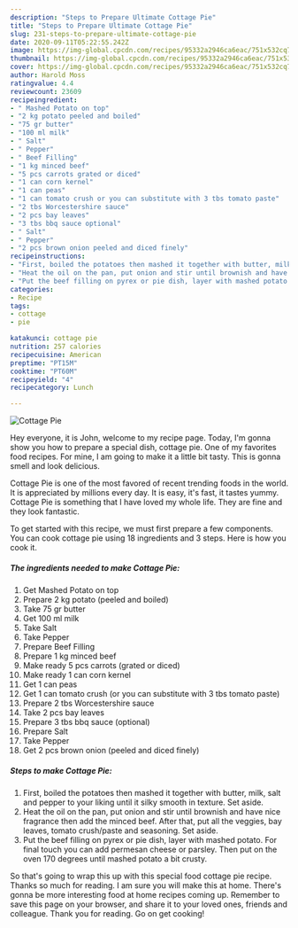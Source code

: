 ```yaml
---
description: "Steps to Prepare Ultimate Cottage Pie"
title: "Steps to Prepare Ultimate Cottage Pie"
slug: 231-steps-to-prepare-ultimate-cottage-pie
date: 2020-09-11T05:22:55.242Z
image: https://img-global.cpcdn.com/recipes/95332a2946ca6eac/751x532cq70/cottage-pie-recipe-main-photo.jpg
thumbnail: https://img-global.cpcdn.com/recipes/95332a2946ca6eac/751x532cq70/cottage-pie-recipe-main-photo.jpg
cover: https://img-global.cpcdn.com/recipes/95332a2946ca6eac/751x532cq70/cottage-pie-recipe-main-photo.jpg
author: Harold Moss
ratingvalue: 4.4
reviewcount: 23609
recipeingredient:
- " Mashed Potato on top"
- "2 kg potato peeled and boiled"
- "75 gr butter"
- "100 ml milk"
- " Salt"
- " Pepper"
- " Beef Filling"
- "1 kg minced beef"
- "5 pcs carrots grated or diced"
- "1 can corn kernel"
- "1 can peas"
- "1 can tomato crush or you can substitute with 3 tbs tomato paste"
- "2 tbs Worcestershire sauce"
- "2 pcs bay leaves"
- "3 tbs bbq sauce optional"
- " Salt"
- " Pepper"
- "2 pcs brown onion peeled and diced finely"
recipeinstructions:
- "First, boiled the potatoes then mashed it together with butter, milk, salt and pepper to your liking until it silky smooth in texture. Set aside."
- "Heat the oil on the pan, put onion and stir until brownish and have nice fragrance then add the minced beef. After that, put all the veggies, bay leaves, tomato crush/paste and seasoning. Set aside."
- "Put the beef filling on pyrex or pie dish, layer with mashed potato. For final touch you can add permesan cheese or parsley. Then put on the oven 170 degrees until mashed potato a bit crusty."
categories:
- Recipe
tags:
- cottage
- pie

katakunci: cottage pie 
nutrition: 257 calories
recipecuisine: American
preptime: "PT15M"
cooktime: "PT60M"
recipeyield: "4"
recipecategory: Lunch

---
```



![Cottage Pie](https://img-global.cpcdn.com/recipes/95332a2946ca6eac/751x532cq70/cottage-pie-recipe-main-photo.jpg)

Hey everyone, it is John, welcome to my recipe page. Today, I'm gonna show you how to prepare a special dish, cottage pie. One of my favorites food recipes. For mine, I am going to make it a little bit tasty. This is gonna smell and look delicious.

Cottage Pie is one of the most favored of recent trending foods in the world. It is appreciated by millions every day. It is easy, it's fast, it tastes yummy. Cottage Pie is something that I have loved my whole life. They are fine and they look fantastic.




To get started with this recipe, we must first prepare a few components. You can cook cottage pie using 18 ingredients and 3 steps. Here is how you cook it.

<!--inarticleads1-->

##### The ingredients needed to make Cottage Pie:

1. Get  Mashed Potato on top
1. Prepare 2 kg potato (peeled and boiled)
1. Take 75 gr butter
1. Get 100 ml milk
1. Take  Salt
1. Take  Pepper
1. Prepare  Beef Filling
1. Prepare 1 kg minced beef
1. Make ready 5 pcs carrots (grated or diced)
1. Make ready 1 can corn kernel
1. Get 1 can peas
1. Get 1 can tomato crush (or you can substitute with 3 tbs tomato paste)
1. Prepare 2 tbs Worcestershire sauce
1. Take 2 pcs bay leaves
1. Prepare 3 tbs bbq sauce (optional)
1. Prepare  Salt
1. Take  Pepper
1. Get 2 pcs brown onion (peeled and diced finely)




<!--inarticleads2-->

##### Steps to make Cottage Pie:

1. First, boiled the potatoes then mashed it together with butter, milk, salt and pepper to your liking until it silky smooth in texture. Set aside.
1. Heat the oil on the pan, put onion and stir until brownish and have nice fragrance then add the minced beef. After that, put all the veggies, bay leaves, tomato crush/paste and seasoning. Set aside.
1. Put the beef filling on pyrex or pie dish, layer with mashed potato. For final touch you can add permesan cheese or parsley. Then put on the oven 170 degrees until mashed potato a bit crusty.




So that's going to wrap this up with this special food cottage pie recipe. Thanks so much for reading. I am sure you will make this at home. There's gonna be more interesting food at home recipes coming up. Remember to save this page on your browser, and share it to your loved ones, friends and colleague. Thank you for reading. Go on get cooking!
